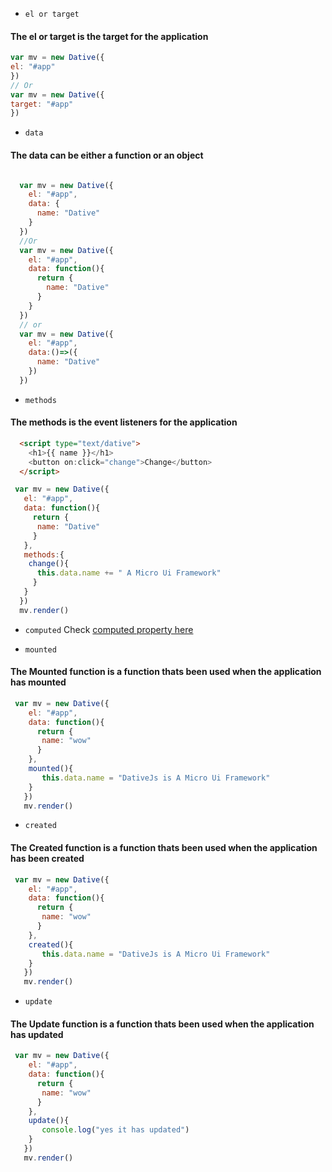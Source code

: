 - ``el or target``

#### The el or target  is the target for the application
  
  ```js
var mv = new Dative({
  el: "#app"  
})
// Or
var mv = new Dative({
  target: "#app"  
})
  ```
- ``data`` 

####  The data can be either a function or an object

```js

  var mv = new Dative({
    el: "#app",
    data: {
      name: "Dative"
    }
  })
  //Or
  var mv = new Dative({
    el: "#app",
    data: function(){
      return {
        name: "Dative"
      }
    }
  })
  // or
  var mv = new Dative({
    el: "#app",
    data:()=>({
      name: "Dative"
    })
  })

```

- ``methods``

#### The methods is the event listeners for the application

```html
  <script type="text/dative">
    <h1>{{ name }}</h1>
    <button on:click="change">Change</button>
  </script>
```
```js
 var mv = new Dative({
   el: "#app",
   data: function(){
     return {
      name: "Dative"
     }
   },
   methods:{
    change(){
      this.data.name += " A Micro Ui Framework"
     }
   }
  }) 
  mv.render()
```
- ``computed``
Check [computed property here](/computed)

- ``mounted``

#### The Mounted function is a function thats been used when the application has mounted

```js
 var mv = new Dative({
    el: "#app",
    data: function(){
      return {
       name: "wow"
      }
    },
    mounted(){
       this.data.name = "DativeJs is A Micro Ui Framework"
    }
   }) 
   mv.render()
```

- ``created``

#### The Created function is a function thats been used when the application has been created

```js
 var mv = new Dative({
    el: "#app",
    data: function(){
      return {
       name: "wow"
      }
    },
    created(){
       this.data.name = "DativeJs is A Micro Ui Framework"
    }
   }) 
   mv.render()
```

- ``update``

#### The Update function is a function thats been used when the application has updated

```js
 var mv = new Dative({
    el: "#app",
    data: function(){
      return {
       name: "wow"
      }
    },
    update(){
       console.log("yes it has updated")
    }
   }) 
   mv.render()
```